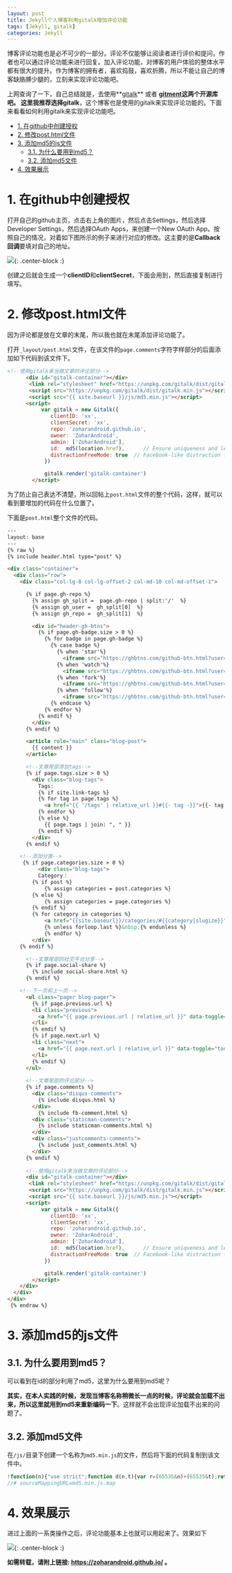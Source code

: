 ```yaml
---
layout: post
title: Jekyll个人博客利用gitalk增加评论功能
tags: [Jekyll, gitalk]
categories: Jekyll
---
```


博客评论功能也是必不可少的一部分。评论不仅能够让阅读者进行评价和提问，作者也可以通过评论功能来进行回复。加入评论功能，对博客的用户体验的整体水平都有很大的提升。作为博客的拥有者，喜欢捣鼓，喜欢折腾，所以不能让自己的博客缺胳膊少腿的，立刻来实现评论功能吧。

上网查询了一下，自己总结就是，去使用**[gitalk](https://github.com/gitalk/gitalk)** 或者 **[gitment](https://github.com/imsun/gitment)**这两个开源库吧。 这里我推荐选择**gitalk**，这个博客也是使用的gitalk来实现评论功能的。下面来看看如何利用gitalk来实现评论功能吧。


<!-- TOC -->

- [1. 在github中创建授权](#1-%e5%9c%a8github%e4%b8%ad%e5%88%9b%e5%bb%ba%e6%8e%88%e6%9d%83)
- [2. 修改post.html文件](#2-%e4%bf%ae%e6%94%b9posthtml%e6%96%87%e4%bb%b6)
- [3. 添加md5的js文件](#3-%e6%b7%bb%e5%8a%a0md5%e7%9a%84js%e6%96%87%e4%bb%b6)
  - [3.1. 为什么要用到md5？](#31-%e4%b8%ba%e4%bb%80%e4%b9%88%e8%a6%81%e7%94%a8%e5%88%b0md5)
  - [3.2. 添加md5文件](#32-%e6%b7%bb%e5%8a%a0md5%e6%96%87%e4%bb%b6)
- [4. 效果展示](#4-%e6%95%88%e6%9e%9c%e5%b1%95%e7%a4%ba)

<!-- /TOC -->


# 1. 在github中创建授权

打开自己的github主页，点击右上角的图片，然后点击Settings，然后选择Developer Settings，然后选择OAuth Apps，来创建一个New OAuth App。按照自己的情况，对着如下图所示的例子来进行对应的修改。这主要的是**Callback回调**要填对自己的地址。

![](https://github.com/ZoharAndroid/MarkdownImages/blob/master/2019-08/comments1.png?raw=true){: .center-block :}

创建之后就会生成一个**clientID**和**clientSecret**，下面会用到，然后直接复制进行填写。

# 2. 修改post.html文件

因为评论都是放在文章的末尾，所以我也就在末尾添加评论功能了。

打开`_layout/post.html`文件，在该文件的`page.comments`字符字样部分的后面添加如下代码到该文件下。

```html
<!--使用gitalk来当做文章的评论部分-->
	  <div id="gitalk-container"></div>
	   <link rel="stylesheet" href="https://unpkg.com/gitalk/dist/gitalk.css">
	   <script src="https://unpkg.com/gitalk/dist/gitalk.min.js"></script>
	   <script src="{{ site.baseurl }}/js/md5.min.js"></script>
	  <script>
		   var gitalk = new Gitalk({
			  clientID: 'xx',
			  clientSecret: 'xx',
			  repo: 'zoharandroid.github.io',
			  owner: 'ZoharAndroid',
			  admin: ['ZoharAndroid'],
			  id:  md5(location.href),      // Ensure uniqueness and length less than 50
			  distractionFreeMode: true  // Facebook-like distraction free mode
			})

			gitalk.render('gitalk-container')
		</script>
```

为了防止自己表达不清楚，所以回帖上`post.html`文件的整个代码，这样，就可以看到要增加的代码在什么位置了。

下面是`post.html`整个文件的代码。

```html
---
layout: base
---
{% raw %}
{% include header.html type="post" %}

<div class="container">
  <div class="row">
    <div class="col-lg-8 col-lg-offset-2 col-md-10 col-md-offset-1">

      {% if page.gh-repo %}
        {% assign gh_split =  page.gh-repo | split:'/'  %}
        {% assign gh_user =  gh_split[0]  %}
        {% assign gh_repo =  gh_split[1]  %}

        <div id="header-gh-btns">
          {% if page.gh-badge.size > 0 %}
            {% for badge in page.gh-badge %}
              {% case badge %}
                {% when 'star'%}
                  <iframe src="https://ghbtns.com/github-btn.html?user={{ gh_user }}&repo={{ gh_repo }}&type=star&count=true" frameborder="0" scrolling="0" width="120px" height="20px"></iframe>
                {% when 'watch'%}
                  <iframe src="https://ghbtns.com/github-btn.html?user={{ gh_user }}&repo={{ gh_repo }}&type=watch&v=2&count=true" frameborder="0" scrolling="0" width="120px" height="20px"></iframe>
                {% when 'fork'%}
                  <iframe src="https://ghbtns.com/github-btn.html?user={{ gh_user }}&repo={{ gh_repo }}&type=fork&count=true" frameborder="0" scrolling="0" width="120px" height="20px"></iframe>
                {% when 'follow'%}
                  <iframe src="https://ghbtns.com/github-btn.html?user={{ gh_user }}&type=follow&count=true" frameborder="0" scrolling="0" width="220px" height="20px"></iframe>
              {% endcase %}
            {% endfor %}
          {% endif %}
        </div>
      {% endif %}

      <article role="main" class="blog-post">
        {{ content }}
      </article>

	  <!--文章尾部添加tags-->
      {% if page.tags.size > 0 %}
        <div class="blog-tags">
          Tags:
          {% if site.link-tags %}
          {% for tag in page.tags %}
            <a href="{{ '/tags' | relative_url }}#{{- tag -}}">{{- tag -}}</a>
          {% endfor %}
          {% else %}
            {{ page.tags | join: ", " }}
          {% endif %}
        </div>
      {% endif %}

	<!--添加分类-->
	 {% if page.categories.size > 0 %}
		  <div class="blog-tags">
		  Category：
		{% if post %}
			{% assign categories = post.categories %}
		{% else %}
			{% assign categories = page.categories %}
		{% endif %}
		{% for category in categories %}
			<a href="{{site.baseurl}}/categories/#{{category|slugize}}">{{category}}</a>
			{% unless forloop.last %}&nbsp;{% endunless %}
			{% endfor %}
		</div>
	{% endif %}

	  <!--文章尾部的社交平台分享-->
      {% if page.social-share %}
        {% include social-share.html %}
      {% endif %}

	<!--下一页和上一页-->
      <ul class="pager blog-pager">
        {% if page.previous.url %}
        <li class="previous">
          <a href="{{ page.previous.url | relative_url }}" data-toggle="tooltip" data-placement="top" title="{{page.previous.title}}">&larr; Previous Post</a>
        </li>
        {% endif %}
        {% if page.next.url %}
        <li class="next">
          <a href="{{ page.next.url | relative_url }}" data-toggle="tooltip" data-placement="top" title="{{page.next.title}}">Next Post &rarr;</a>
        </li>
        {% endif %}
      </ul>
	  
	  <!--文章尾部的评论部分-->
      {% if page.comments %}
        <div class="disqus-comments">
          {% include disqus.html %}
        </div>
          {% include fb-comment.html %}
        <div class="staticman-comments">
          {% include staticman-comments.html %}
        </div>
        <div class="justcomments-comments">
          {% include just_comments.html %}
        </div>
      {% endif %}
	  
	  <!--使用gitalk来当做文章的评论部分-->
	  <div id="gitalk-container"></div>
	   <link rel="stylesheet" href="https://unpkg.com/gitalk/dist/gitalk.css">
	   <script src="https://unpkg.com/gitalk/dist/gitalk.min.js"></script>
	   <script src="{{ site.baseurl }}/js/md5.min.js"></script>
	  <script>
		   var gitalk = new Gitalk({
			  clientID: 'xx',
			  clientSecret: 'xx',
			  repo: 'zoharandroid.github.io',
			  owner: 'ZoharAndroid',
			  admin: ['ZoharAndroid'],
			  id:  md5(location.href),      // Ensure uniqueness and length less than 50
			  distractionFreeMode: true  // Facebook-like distraction free mode
			})

			gitalk.render('gitalk-container')
		</script>
    </div>
  </div>
</div>
 {% endraw %}
```

# 3. 添加md5的js文件

## 3.1. 为什么要用到md5？

可以看到在id的部分利用了md5，这里为什么要用到md5呢？

**其实，在本人实践的时候，发现当博客名称稍微长一点的时候，评论就会加载不出来，所以这里就用到md5来重新编码一下**。这样就不会出现评论加载不出来的问题了。

## 3.2. 添加md5文件

在`/js/`目录下创建一个名称为`md5.min.js`的文件，然后将下面的代码复制到该文件中。

```js
!function(n){"use strict";function d(n,t){var r=(65535&n)+(65535&t);return(n>>16)+(t>>16)+(r>>16)<<16|65535&r}function f(n,t,r,e,o,u){return d(function(n,t){return n<<t|n>>>32-t}(d(d(t,n),d(e,u)),o),r)}function l(n,t,r,e,o,u,c){return f(t&r|~t&e,n,t,o,u,c)}function g(n,t,r,e,o,u,c){return f(t&e|r&~e,n,t,o,u,c)}function v(n,t,r,e,o,u,c){return f(t^r^e,n,t,o,u,c)}function m(n,t,r,e,o,u,c){return f(r^(t|~e),n,t,o,u,c)}function i(n,t){var r,e,o,u,c;n[t>>5]|=128<<t%32,n[14+(t+64>>>9<<4)]=t;var f=1732584193,i=-271733879,a=-1732584194,h=271733878;for(r=0;r<n.length;r+=16)i=m(i=m(i=m(i=m(i=v(i=v(i=v(i=v(i=g(i=g(i=g(i=g(i=l(i=l(i=l(i=l(o=i,a=l(u=a,h=l(c=h,f=l(e=f,i,a,h,n[r],7,-680876936),i,a,n[r+1],12,-389564586),f,i,n[r+2],17,606105819),h,f,n[r+3],22,-1044525330),a=l(a,h=l(h,f=l(f,i,a,h,n[r+4],7,-176418897),i,a,n[r+5],12,1200080426),f,i,n[r+6],17,-1473231341),h,f,n[r+7],22,-45705983),a=l(a,h=l(h,f=l(f,i,a,h,n[r+8],7,1770035416),i,a,n[r+9],12,-1958414417),f,i,n[r+10],17,-42063),h,f,n[r+11],22,-1990404162),a=l(a,h=l(h,f=l(f,i,a,h,n[r+12],7,1804603682),i,a,n[r+13],12,-40341101),f,i,n[r+14],17,-1502002290),h,f,n[r+15],22,1236535329),a=g(a,h=g(h,f=g(f,i,a,h,n[r+1],5,-165796510),i,a,n[r+6],9,-1069501632),f,i,n[r+11],14,643717713),h,f,n[r],20,-373897302),a=g(a,h=g(h,f=g(f,i,a,h,n[r+5],5,-701558691),i,a,n[r+10],9,38016083),f,i,n[r+15],14,-660478335),h,f,n[r+4],20,-405537848),a=g(a,h=g(h,f=g(f,i,a,h,n[r+9],5,568446438),i,a,n[r+14],9,-1019803690),f,i,n[r+3],14,-187363961),h,f,n[r+8],20,1163531501),a=g(a,h=g(h,f=g(f,i,a,h,n[r+13],5,-1444681467),i,a,n[r+2],9,-51403784),f,i,n[r+7],14,1735328473),h,f,n[r+12],20,-1926607734),a=v(a,h=v(h,f=v(f,i,a,h,n[r+5],4,-378558),i,a,n[r+8],11,-2022574463),f,i,n[r+11],16,1839030562),h,f,n[r+14],23,-35309556),a=v(a,h=v(h,f=v(f,i,a,h,n[r+1],4,-1530992060),i,a,n[r+4],11,1272893353),f,i,n[r+7],16,-155497632),h,f,n[r+10],23,-1094730640),a=v(a,h=v(h,f=v(f,i,a,h,n[r+13],4,681279174),i,a,n[r],11,-358537222),f,i,n[r+3],16,-722521979),h,f,n[r+6],23,76029189),a=v(a,h=v(h,f=v(f,i,a,h,n[r+9],4,-640364487),i,a,n[r+12],11,-421815835),f,i,n[r+15],16,530742520),h,f,n[r+2],23,-995338651),a=m(a,h=m(h,f=m(f,i,a,h,n[r],6,-198630844),i,a,n[r+7],10,1126891415),f,i,n[r+14],15,-1416354905),h,f,n[r+5],21,-57434055),a=m(a,h=m(h,f=m(f,i,a,h,n[r+12],6,1700485571),i,a,n[r+3],10,-1894986606),f,i,n[r+10],15,-1051523),h,f,n[r+1],21,-2054922799),a=m(a,h=m(h,f=m(f,i,a,h,n[r+8],6,1873313359),i,a,n[r+15],10,-30611744),f,i,n[r+6],15,-1560198380),h,f,n[r+13],21,1309151649),a=m(a,h=m(h,f=m(f,i,a,h,n[r+4],6,-145523070),i,a,n[r+11],10,-1120210379),f,i,n[r+2],15,718787259),h,f,n[r+9],21,-343485551),f=d(f,e),i=d(i,o),a=d(a,u),h=d(h,c);return[f,i,a,h]}function a(n){var t,r="",e=32*n.length;for(t=0;t<e;t+=8)r+=String.fromCharCode(n[t>>5]>>>t%32&255);return r}function h(n){var t,r=[];for(r[(n.length>>2)-1]=void 0,t=0;t<r.length;t+=1)r[t]=0;var e=8*n.length;for(t=0;t<e;t+=8)r[t>>5]|=(255&n.charCodeAt(t/8))<<t%32;return r}function e(n){var t,r,e="0123456789abcdef",o="";for(r=0;r<n.length;r+=1)t=n.charCodeAt(r),o+=e.charAt(t>>>4&15)+e.charAt(15&t);return o}function r(n){return unescape(encodeURIComponent(n))}function o(n){return function(n){return a(i(h(n),8*n.length))}(r(n))}function u(n,t){return function(n,t){var r,e,o=h(n),u=[],c=[];for(u[15]=c[15]=void 0,16<o.length&&(o=i(o,8*n.length)),r=0;r<16;r+=1)u[r]=909522486^o[r],c[r]=1549556828^o[r];return e=i(u.concat(h(t)),512+8*t.length),a(i(c.concat(e),640))}(r(n),r(t))}function t(n,t,r){return t?r?u(t,n):function(n,t){return e(u(n,t))}(t,n):r?o(n):function(n){return e(o(n))}(n)}"function"==typeof define&&define.amd?define(function(){return t}):"object"==typeof module&&module.exports?module.exports=t:n.md5=t}(this);
//# sourceMappingURL=md5.min.js.map
```

# 4. 效果展示

进过上面的一系类操作之后，评论功能基本上也就可以用起来了。效果如下

![](https://github.com/ZoharAndroid/MarkdownImages/blob/master/2019-08/comment2.png?raw=true){: .center-block :}


**如需转载，请附上链接: https://zoharandroid.github.io/ 。**